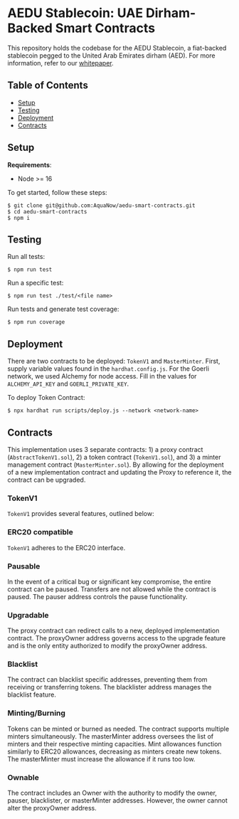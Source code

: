 # AEDU Stablecoin: UAE Dirham-Backed Smart Contracts
This repository holds the codebase for the AEDU Stablecoin, a fiat-backed stablecoin pegged to the United Arab Emirates dirham (AED). For more information, refer to our [whitepaper](https://github.com/AquaNow/aedu-contracts/blob/main/whitepaper.pdf).

## Table of Contents
- [Setup](#setup)
- [Testing](#testing)
- [Deployment](#deployment)
- [Contracts](#contracts)

## Setup

**Requirements**:
- Node >= 16

To get started, follow these steps:


```
$ git clone git@github.com:AquaNow/aedu-smart-contracts.git
$ cd aedu-smart-contracts
$ npm i
```
## Testing

Run all tests:

```
$ npm run test
```

Run a specific test:

```
$ npm run test ./test/<file name>
```

Run tests and generate test coverage:

```
$ npm run coverage
```

## Deployment

There are two contracts to be deployed: `TokenV1` and `MasterMinter`. First, supply variable values found in the `hardhat.config.js`. For the Goerli network, we used Alchemy for node access. Fill in the values for `ALCHEMY_API_KEY` and `GOERLI_PRIVATE_KEY`.

To deploy Token Contract:

```
$ npx hardhat run scripts/deploy.js --network <network-name>
```

## Contracts

This implementation uses 3 separate contracts: 1) a proxy contract (`AbstractTokenV1.sol`), 2) a token contract (`TokenV1.sol`), and 3) a minter management contract (`MasterMinter.sol`). By allowing for the deployment of a new implementation contract and updating the Proxy to reference it, the contract can be upgraded.

### TokenV1
`TokenV1` provides several features, outlined below:

### ERC20 compatible
`TokenV1` adheres to the ERC20 interface.

### Pausable
In the event of a critical bug or significant key compromise, the entire contract can be paused. Transfers are not allowed while the contract is paused. The pauser address controls the pause functionality.

### Upgradable
The proxy contract can redirect calls to a new, deployed implementation contract. The proxyOwner address governs access to the upgrade feature and is the only entity authorized to modify the proxyOwner address.

### Blacklist
The contract can blacklist specific addresses, preventing them from receiving or transferring tokens. The blacklister address manages the blacklist feature.

### Minting/Burning
Tokens can be minted or burned as needed. The contract supports multiple minters simultaneously. The masterMinter address oversees the list of minters and their respective minting capacities. Mint allowances function similarly to ERC20 allowances, decreasing as minters create new tokens. The masterMinter must increase the allowance if it runs too low.

### Ownable
The contract includes an Owner with the authority to modify the owner, pauser, blacklister, or masterMinter addresses. However, the owner cannot alter the proxyOwner address.
